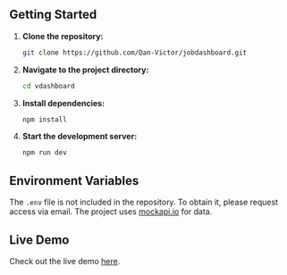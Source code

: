 
## Getting Started

1. **Clone the repository:**
   ```bash
   git clone https://github.com/Dan-Victor/jobdashboard.git
   ```

2. **Navigate to the project directory:**
   ```bash
   cd vdashboard
   ```

3. **Install dependencies:**
   ```bash
   npm install
   ```

4. **Start the development server:**
   ```bash
   npm run dev
   ```

## Environment Variables

The `.env` file is not included in the repository. To obtain it, please request access via email. The project uses [mockapi.io](https://mockapi.io/) for data.

## Live Demo

Check out the live demo [here](https://trustesse.netlify.app).

 